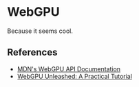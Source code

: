# WebGPU

Because it seems cool.

## References

- [MDN's WebGPU API Documentation](https://developer.mozilla.org/en-US/docs/Web/API/WebGPU_API)
- [WebGPU Unleashed: A Practical Tutorial](https://shi-yan.github.io/webgpuunleashed/)
